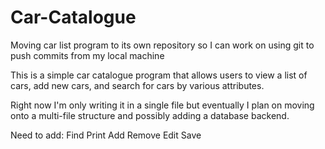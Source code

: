 # Car-Catalogue
Moving car list program to its own repository so I can work on using git to push commits from my local machine


This is a simple car catalogue program that allows users to view a list of cars, add new cars, and search for cars by various attributes.

Right now I'm only writing it in a single file but eventually I plan on moving onto a multi-file structure and possibly adding a database backend.

Need to add:
  Find
  Print
  Add
  Remove
  Edit
  Save
